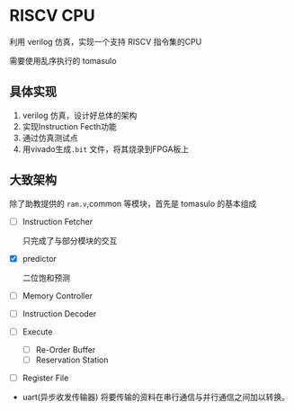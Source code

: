 # RISCV CPU

利用 verilog 仿真，实现一个支持 RISCV 指令集的CPU

需要使用乱序执行的 tomasulo

## 具体实现

1. verilog 仿真，设计好总体的架构
2. 实现Instruction Fecth功能
3. 通过仿真测试点
4. 用vivado生成`.bit` 文件，将其烧录到FPGA板上

## 大致架构

除了助教提供的 `ram.v`,common 等模块，首先是 tomasulo 的基本组成

- [ ] Instruction Fetcher

  只完成了与部分模块的交互
- [x] predictor
  
  二位饱和预测
- [ ] Memory Controller
- [ ] Instruction Decoder
- [ ] Execute

  - [ ] Re-Order Buffer
  - [ ] Reservation Station

- [ ] Register File

- uart(异步收发传输器) 将要传输的资料在串行通信与并行通信之间加以转换。
